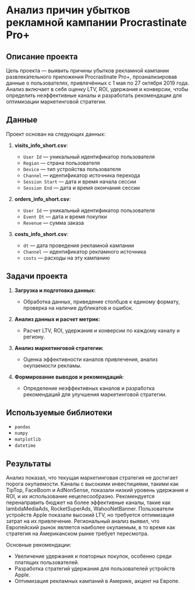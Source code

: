# Анализ причин убытков рекламной кампании Procrastinate Pro+

## Описание проекта

Цель проекта — выявить причины убытков рекламной кампании развлекательного приложения Procrastinate Pro+, проанализировав данные о пользователях, привлечённых с 1 мая по 27 октября 2019 года. Анализ включает в себя оценку LTV, ROI, удержания и конверсии, чтобы определить неэффективные каналы и разработать рекомендации для оптимизации маркетинговой стратегии.

## Данные

Проект основан на следующих данных:

1. **visits_info_short.csv**:
   - `User Id` — уникальный идентификатор пользователя
   - `Region` — страна пользователя
   - `Device` — тип устройства пользователя
   - `Channel` — идентификатор источника перехода
   - `Session Start` — дата и время начала сессии
   - `Session End` — дата и время окончания сессии

2. **orders_info_short.csv**:
   - `User Id` — уникальный идентификатор пользователя
   - `Event Dt` — дата и время покупки
   - `Revenue` — сумма заказа

3. **costs_info_short.csv**:
   - `dt` — дата проведения рекламной кампании
   - `Channel` — идентификатор рекламного источника
   - `costs` — расходы на эту кампанию

## Задачи проекта

1. **Загрузка и подготовка данных:**
   - Обработка данных, приведение столбцов к единому формату, проверка на наличие дубликатов и ошибок.

2. **Анализ данных и расчет метрик:**
   - Расчет LTV, ROI, удержания и конверсии по каждому каналу и региону.
   
3. **Анализ маркетинговой стратегии:**
   - Оценка эффективности каналов привлечения, анализ окупаемости рекламы.
   
4. **Формирование выводов и рекомендаций:**
   - Определение неэффективных каналов и разработка рекомендаций для улучшения маркетинговой стратегии.

## Используемые библиотеки

- `pandas`
- `numpy`
- `matplotlib`
- `datetime`

## Результаты

Анализ показал, что текущая маркетинговая стратегия не достигает порога окупаемости. Каналы с высокими инвестициями, такими как TipTop, FaceBoom и AdNonSense, показали низкий уровень удержания и ROI, и их использование нецелесообразно. Рекомендуется перенаправить бюджет на более эффективные каналы, такие как lambdaMediaAds, RocketSuperAds, WahooNetBanner. Пользователи устройств Apple показали высокий LTV, но требуется оптимизация затрат на их привлечение. Региональный анализ выявил, что Европейский рынок является наиболее окупаемым, в то время как стратегия на Американском рынке требует пересмотра.

Основные рекомендации:
- Увеличение удержания и повторных покупок, особенно среди платящих пользователей.
- Разработка стратегий удержания для пользователей устройств Apple.
- Оптимизация рекламных кампаний в Америке, акцент на Европе.
